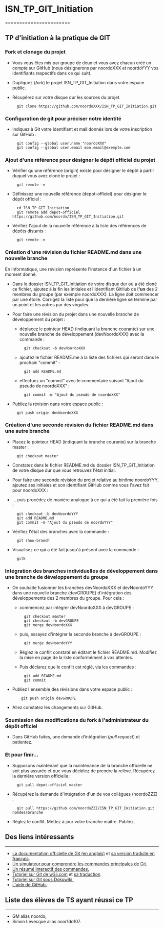 # ISN_TP_GIT_Initiation
=======================

## TP d'initiation à la pratique de GIT

### Fork et clonage du projet

* Vous vous êtes mis par groupe de deux et vous avez chacun créé un compte sur GitHub (nous désignerons par noordoXXX et noordoYYY vos identifiants respectifs dans ce qui suit).
* Dupliquez (*fork*) le projet ISN_TP_GIT_Initiation dans votre espace public.
* Récupérez sur votre disque dur les sources du projet.

        git clone https://github.com/noordoXXX/ISN_TP_GIT_Initiation.git

### Configuration de git pour préciser notre identité

* Indiquez à Git votre identifiant et mail donnés lors de votre inscription sur GitHub :

        git config --global user.name "noordoXXX"
        git config --global user.email mon.email@exemple.com
        
### Ajout d'une référence pour désigner le dépôt officiel du projet

* Vérifier qu'une référence (origin) existe  pour désigner le dépôt à partir duquel vous avez cloné le projet :

        git remote -v
        
* Définissez une nouvelle référence (depot-officiel) pour désigner le dépôt officiel :

        cd ISN_TP_GIT_Initiation
        git remote add depot-officiel https://github.com/noordo/ISN_TP_GIT_Initiation.git

* Vérifiez l'ajout de la nouvelle référence à la liste des références de dépôts distants :

        git remote -v

### Création d'une révision du fichier README.md dans une nouvelle branche

En informatique, une révision représente l'instance d'un fichier à un moment donné.
        
* Dans le dossier ISN_TP_GIT_Initiation de votre disque dur où a été cloné ce fichier, ajoutez à la fin les initiales et l'identifiant GitHub de **l'un** des 2 membres du groupe (par exemple noordoXXX). La ligne doit commencer par une étoile. Corrigez la liste pour que la dernière ligne se termine par un point et les autres par des virgules.

* Pour faire une révision du projet dans une nouvelle branche de développement du projet :

  * déplacez le pointeur HEAD (indiquant la branche courante) sur une nouvelle branche de développement (devNoordoXXX) avec la commande :
  
          git checkout -b devNoordoXXX

  * ajoutez le fichier README.me à la liste des fichiers qui seront dans le prochain "commit" :
        
          git add README.md

  * effectuez un "commit" avec le commentaire suivant "Ajout du pseudo de noordoXXX" :
        
          git commit -m "Ajout du pseudo de noordoXXX"

* Publiez la révision dans votre espace public :

        git push origin devNoordoXXX

### Création d'une seconde révision du fichier README.md dans une autre branche
        
* Placez le pointeur HEAD (indiquant la branche courante) sur la branche master :

        git checkout master

* Constatez dans le fichier README.md du dossier ISN_TP_GIT_Initiation de votre disque dur que vous retrouvez l'état initial.

* Pour faire une seconde révision du projet relative au binôme noordoYYY, ajoutez ses initiales et son identifiant GitHub comme vous l'avez fait pour noordoXXX :

* ... puis procédez de manière analogue à ce qui a été fait la première fois :

        git checkout -b devNoordoYYY
        git add README.md
        git commit -m "Ajout du pseudo de noordoYYY"

* Vérifiez l'état des branches avec la commande :

        git show-branch
        
* Visualisez ce qui a été fait jusqu'à présent avec la commande :

        gitk

### Intégration des branches individuelles de développement dans une branche de développement du groupe
        
* On souhaite fusionner les branches devNoordoXXX et devNoordoYYY dans une nouvelle branche (devGROUPE) d'intégration des développements des 2 membres du groupe. Pour cela :

  * commencez par intégrer devNoordoXXX à devGROUPE :

          git checkout master
          git checkout -b devGROUPE
          git merge devNoordoXXX
        
  * puis, essayez d'intégrer la seconde branche à devGROUPE :

          git merge devNoordoYYY

  * Réglez le conflit constaté en éditant le fichier README.md. Modifiez la mise en page de la liste conformément à vos attentes. 
  
  * Puis déclarez que le conflit est réglé, via les commandes :

          git add README.md
          git commit

* Publiez l'ensemble des révisions dans votre espace public :

          git push origin devGROUPE

* Allez constatez les changements sur GitHub.

### Soumission des modifications du fork à l'administrateur du dépôt officiel
        
* Dans GitHub faites, une demande d'intégration (*pull request*) et patientez.

### Et pour finir...

* Supposons maintenant que la maintenance de la branche officielle ne soit plus assurée et que vous décidiez de prendre la relève. Récupérez la dernière version officielle :
 
        git pull depot-officiel master

* Récupérez la demande d'intégration d'un de vos collègues (noordoZZZ) :

        git pull https://github.com/noordoZZZ/ISN_TP_GIT_Initiation.git nomdesabranche

* Réglez le conflit. Mettez à jour votre branche maître. Publiez.

## Des liens intéressants
-------------------------

* [La documentation officielle de Git (en anglais)](https://git-scm.com/book/en/v2) et [sa version traduite en français](https://git-scm.com/book/fr/v2).
* [Un simulateur pour comprendre les commandes principales de Git](https://onlywei.github.io/explain-git-with-d3/).
* [Un résumé interactif des commandes.](http://ndpsoftware.com/git-cheatsheet.html#loc=workspace)
* [Tutoriel sur Git de w3ii.com](http://www.w3ii.com/en-US/git/git_quick_guide.html) et [sa traduction](http://www.w3ii.com/fr/git/git_quick_guide.html).
* [Tutoriel sur Git sous Dokuwiki.](http://anne.pacalet.fr/Notes/doku.php?id=notes:0106_git)
* [L'aide de GitHub.](https://help.github.com/)

## Liste des élèves de TS ayant réussi ce TP
--------------------------------------------

* GM alias noordo,
* Simon Levecque alias noor1do107.
